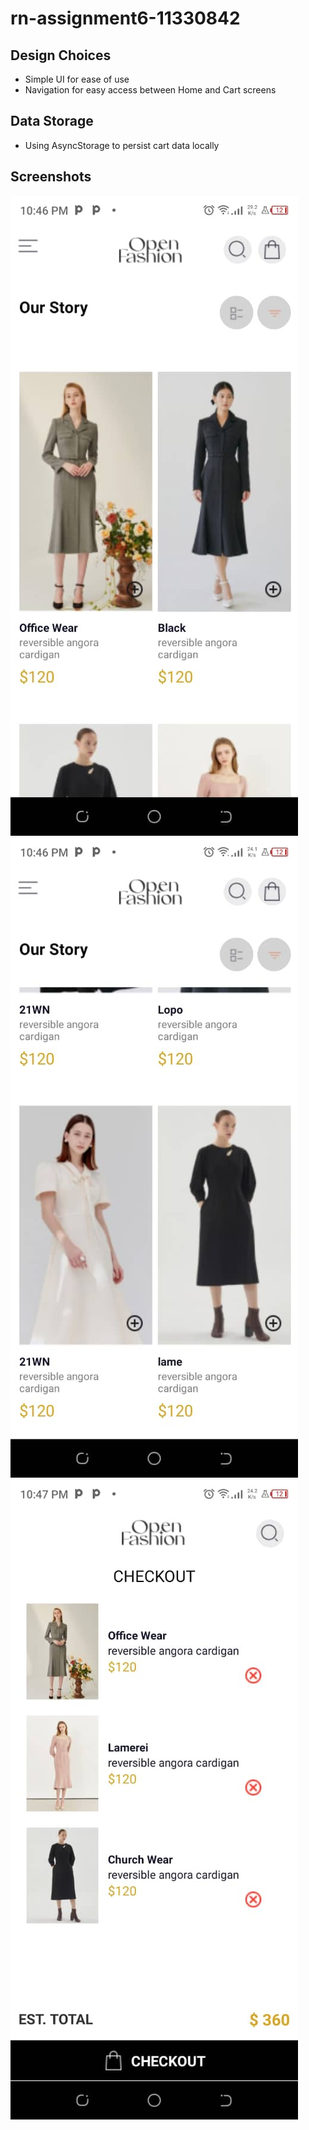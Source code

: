 # rn-assignment6-11330842

## Design Choices
- Simple UI for ease of use
- Navigation for easy access between Home and Cart screens

## Data Storage
- Using AsyncStorage to persist cart data locally

## Screenshots
![Home Screen](./assets/image3.jpeg)
![Home Screen](./assets/image1.jpeg)
![Cart Screen](./assets/image2.jpeg)


